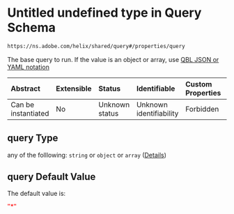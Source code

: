 # Untitled undefined type in Query Schema

```txt
https://ns.adobe.com/helix/shared/query#/properties/query
```

The base query to run. If the value is an object or array, use [QBL JSON or YAML notation](https://github.com/adobe/helix-querybuilder#as-json-or-yaml)

| Abstract            | Extensible | Status         | Identifiable            | Custom Properties | Additional Properties | Access Restrictions | Defined In                                                      |
| :------------------ | :--------- | :------------- | :---------------------- | :---------------- | :-------------------- | :------------------ | :-------------------------------------------------------------- |
| Can be instantiated | No         | Unknown status | Unknown identifiability | Forbidden         | Allowed               | none                | [query.schema.json\*](query.schema.json "open original schema") |

## query Type

any of the folllowing: `string` or `object` or `array` ([Details](query-properties-query.md))

## query Default Value

The default value is:

```json
"*"
```
